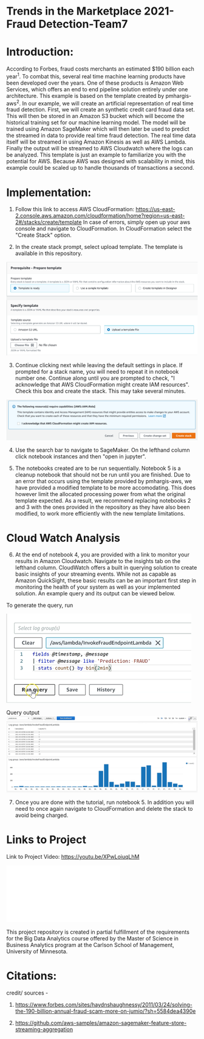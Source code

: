# Trends in the Marketplace 2021-Fraud Detection-Team7

# Introduction:  
   
According to Forbes, fraud costs merchants an estimated $190 billion each year<sup>1</sup>. To combat this, several real time machine learning products have been developed over the years. One of these products is Amazon Web Services, which offers an end to end pipeline solution entirely under one architecture. This example is based on the template created by pmhargis-aws<sup>2</sup>. In our example, we will create an artificial representation of real time fraud detection. First, we will create an synthetic credit card fraud data set. This will then be stored in an Amazon S3 bucket which will become the historical training set for our machine learning model. The model will be trained using Amazon SageMaker which will then later be used to predict the streamed in data to provide real time fraud detection. The real time data itself will be streamed in using Amazon Kinesis as well as AWS Lambda. Finally the output will be streamed to AWS Cloudwatch where the logs can be analyzed. This template is just an example to familiarize you with the potential for AWS. Because AWS was designed with scalability in mind, this example could be scaled up to handle thousands of transactions a second.


# Implementation:
1. Follow this link to access AWS CloudFormation: https://us-east-2.console.aws.amazon.com/cloudformation/home?region=us-east-2#/stacks/create/template 
    In case of errors, simply open up your aws console and navigate to CloudFormation. In CloudFormation select the "Create Stack" option.
    
2. In the create stack prompt, select upload template. The template is available in this repository.


![](images/template_upload.PNG)

3. Continue clicking next while leaving the default settings in place. If prompted for a stack name, you will need to repeat it in notebook number one. Continue along until you are prompted to check, "I acknowledge that AWS CloudFormation might create IAM resources". Check this box and create the stack. This may take several minutes.

![](images/checkbox_create_stack.PNG)

4. Use the search bar to navigate to SageMaker. On the lefthand column click notebook instances and then "open in jupyter".

5. The notebooks created are to be run sequentially. Notebook 5 is a cleanup notebook that should not be run until you are finished. Due to an error that occurs using the template provided by pmhargis-aws, we have provided a modified template to be more accomodating. This does however limit the allocated processing power from what the original template expected. As a result, we recommend replacing notebooks 2 and 3 with the ones provided in the repository as they have also been modified, to work more efficiently with the new template limitations.

# Cloud Watch Analysis

6. At the end of notebook 4, you are provided with a link to monitor your results in Amazon Cloudwatch. Navigate to the insights tab on the lefthand column. CloudWatch offers a built in querying solution to create basic insights of your streaming events. While not as capable as Amazon QuickSight, these basic results can be an important first step in monitoring the health of your system as well as your implemented solution. An example query and its output can be viewed below.

To generate the query, run



![](images/First_query.png)

Query output
![](images/query_result.png)

7. Once you are done with the tutorial, run notebook 5. In addition you will need to once again navigate to CloudFormation and delete the stack to avoid being charged.

# Links to Project

Link to Project Video: https://youtu.be/XPwLoiuqLhM

![Link to Handout](/handout_flyer/AWS_Fraud_Detection_Team_7.pdf)

This project repository is created in partial fulfillment of the requirements for the Big Data Analytics course offered by the Master of Science in Business Analytics program at the Carlson School of Management, University of Minnesota.

# Citations:

credit/ sources - 
1. https://www.forbes.com/sites/haydnshaughnessy/2011/03/24/solving-the-190-billion-annual-fraud-scam-more-on-jumio/?sh=5584dea4390e 

2. https://github.com/aws-samples/amazon-sagemaker-feature-store-streaming-aggregation
